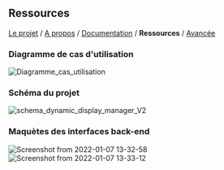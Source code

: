 ## Ressources

[Le projet](index.md) / [A propos](about.md) / [Documentation](docs.md) / **Ressources** / [Avancée](avancee.md)


### Diagramme de cas d'utilisation
![Diagramme_cas_utilisation](https://user-images.githubusercontent.com/62664334/148544540-3eecba68-aa4e-4a58-801d-eed5c49c59c6.png)

### Schéma du projet
![schema_dynamic_display_manager_V2](https://user-images.githubusercontent.com/62664334/148544576-32aed175-7b6e-4ab3-8e39-ef5d4e49fc6c.png)

### Maquètes des interfaces back-end
![Screenshot from 2022-01-07 13-32-58](https://user-images.githubusercontent.com/62664334/148544802-3ad4ec0f-f613-4235-b276-54b2959f4a59.png)
![Screenshot from 2022-01-07 13-33-12](https://user-images.githubusercontent.com/62664334/148544805-f288cd28-a6f3-48c7-a5ac-0177fdd20753.png)
